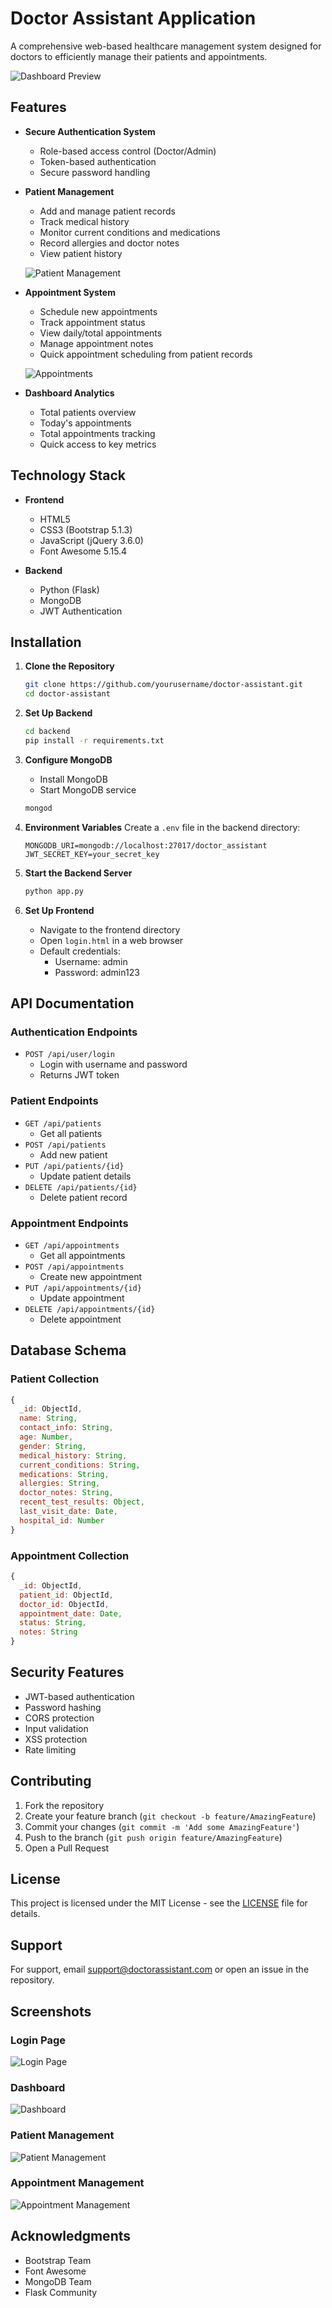# Doctor Assistant Application

A comprehensive web-based healthcare management system designed for doctors to efficiently manage their patients and appointments.

![Dashboard Preview](docs/images/dashboard.png)

## Features

- **Secure Authentication System**
  - Role-based access control (Doctor/Admin)
  - Token-based authentication
  - Secure password handling

- **Patient Management**
  - Add and manage patient records
  - Track medical history
  - Monitor current conditions and medications
  - Record allergies and doctor notes
  - View patient history

  ![Patient Management](docs/images/patients.png)

- **Appointment System**
  - Schedule new appointments
  - Track appointment status
  - View daily/total appointments
  - Manage appointment notes
  - Quick appointment scheduling from patient records

  ![Appointments](docs/images/appointments.png)

- **Dashboard Analytics**
  - Total patients overview
  - Today's appointments
  - Total appointments tracking
  - Quick access to key metrics

## Technology Stack

- **Frontend**
  - HTML5
  - CSS3 (Bootstrap 5.1.3)
  - JavaScript (jQuery 3.6.0)
  - Font Awesome 5.15.4

- **Backend**
  - Python (Flask)
  - MongoDB
  - JWT Authentication

## Installation

1. **Clone the Repository**
   ```bash
   git clone https://github.com/yourusername/doctor-assistant.git
   cd doctor-assistant
   ```

2. **Set Up Backend**
   ```bash
   cd backend
   pip install -r requirements.txt
   ```

3. **Configure MongoDB**
   - Install MongoDB
   - Start MongoDB service
   ```bash
   mongod
   ```

4. **Environment Variables**
   Create a `.env` file in the backend directory:
   ```
   MONGODB_URI=mongodb://localhost:27017/doctor_assistant
   JWT_SECRET_KEY=your_secret_key
   ```

5. **Start the Backend Server**
   ```bash
   python app.py
   ```

6. **Set Up Frontend**
   - Navigate to the frontend directory
   - Open `login.html` in a web browser
   - Default credentials:
     - Username: admin
     - Password: admin123

## API Documentation

### Authentication Endpoints

- `POST /api/user/login`
  - Login with username and password
  - Returns JWT token

### Patient Endpoints

- `GET /api/patients`
  - Get all patients
- `POST /api/patients`
  - Add new patient
- `PUT /api/patients/{id}`
  - Update patient details
- `DELETE /api/patients/{id}`
  - Delete patient record

### Appointment Endpoints

- `GET /api/appointments`
  - Get all appointments
- `POST /api/appointments`
  - Create new appointment
- `PUT /api/appointments/{id}`
  - Update appointment
- `DELETE /api/appointments/{id}`
  - Delete appointment

## Database Schema

### Patient Collection
```javascript
{
  _id: ObjectId,
  name: String,
  contact_info: String,
  age: Number,
  gender: String,
  medical_history: String,
  current_conditions: String,
  medications: String,
  allergies: String,
  doctor_notes: String,
  recent_test_results: Object,
  last_visit_date: Date,
  hospital_id: Number
}
```

### Appointment Collection
```javascript
{
  _id: ObjectId,
  patient_id: ObjectId,
  doctor_id: ObjectId,
  appointment_date: Date,
  status: String,
  notes: String
}
```

## Security Features

- JWT-based authentication
- Password hashing
- CORS protection
- Input validation
- XSS protection
- Rate limiting

## Contributing

1. Fork the repository
2. Create your feature branch (`git checkout -b feature/AmazingFeature`)
3. Commit your changes (`git commit -m 'Add some AmazingFeature'`)
4. Push to the branch (`git push origin feature/AmazingFeature`)
5. Open a Pull Request

## License

This project is licensed under the MIT License - see the [LICENSE](LICENSE) file for details.

## Support

For support, email support@doctorassistant.com or open an issue in the repository.

## Screenshots

### Login Page
![Login Page](docs/images/login.png)

### Dashboard
![Dashboard](docs/images/dashboard.png)

### Patient Management
![Patient Management](docs/images/patients.png)

### Appointment Management
![Appointment Management](docs/images/appointments.png)

## Acknowledgments

- Bootstrap Team
- Font Awesome
- MongoDB Team
- Flask Community 